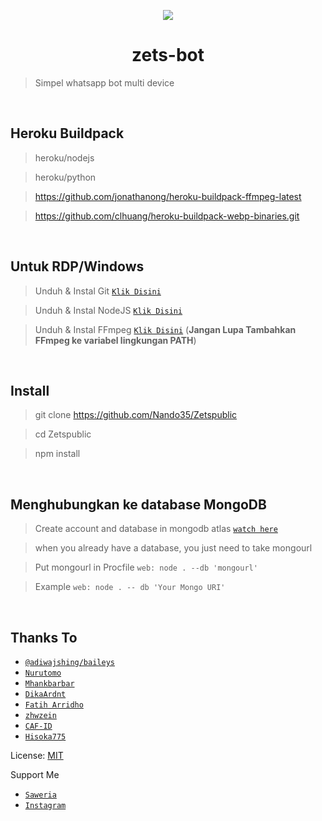 <p align="center">
	<img src="https://telegra.ph/file/86af4bca3faf0f9896d50.jpg">
</p>
<h1 align="center">zets-bot</h1>

> Simpel whatsapp bot multi device

</br>

## Heroku Buildpack

> heroku/nodejs

> heroku/python

> https://github.com/jonathanong/heroku-buildpack-ffmpeg-latest

> https://github.com/clhuang/heroku-buildpack-webp-binaries.git

</br>


## Untuk RDP/Windows

> Unduh & Instal Git [`Klik Disini`](https://git-scm.com/downloads)

> Unduh & Instal NodeJS [`Klik Disini`](https://nodejs.org/en/download)

> Unduh & Instal FFmpeg [`Klik Disini`](https://ffmpeg.org/download.html) (**Jangan Lupa Tambahkan FFmpeg ke variabel lingkungan PATH**)

</br>

## Install

> git clone https://github.com/Nando35/Zetspublic

> cd Zetspublic

> npm install

</br>

## Menghubungkan ke database MongoDB

> Create account and database in mongodb atlas [`watch here`](https://youtu.be/rPqRyYJmx2g)

> when you already have a database, you just need to take mongourl

> Put mongourl in Procfile `web: node . --db 'mongourl'`

> Example `web: node . -- db 'Your Mongo URI'`

</br>


## Thanks To
* [`@adiwajshing/baileys`](https://github.com/adiwajshing/baileys)
* [`Nurutomo`](https://github.com/Nurutomo)
* [`Mhankbarbar`](https://github.com/MhankBarBar)
* [`DikaArdnt`](https://github.com/DikaArdnt)
* [`Fatih Arridho`](https://github.com/FatihArridho)
* [`zhwzein`](https://github.com/zhwzein)
* [`CAF-ID`](https://github.com/CAF-ID)
* [`Hisoka775`](https://github.com/Hisoka775)


License: [MIT](https://en.wikipedia.org/wiki/MIT_License)

Support Me
* [`Saweria`](https://saweria.co/Nando35)
* [`Instagram`](https://instagram.com/naando.io)
